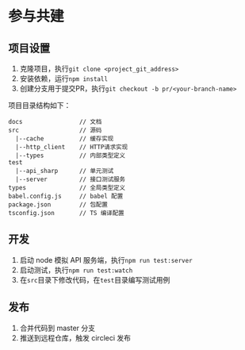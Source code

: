 # 参与共建

## 项目设置

1. 克隆项目，执行`git clone <project_git_address>`
2. 安装依赖，运行`npm install`
3. 创建分支用于提交PR，执行`git checkout -b pr/<your-branch-name>`

项目目录结构如下：
```
docs                // 文档
src                 // 源码
  |--cache          // 缓存实现
  |--http_client    // HTTP请求实现
  |--types          // 内部类型定义
test
  |--api_sharp      // 单元测试
  |--server         // 接口测试服务
types               // 全局类型定义
babel.config.js     // babel 配置
package.json        // 包配置
tsconfig.json       // TS 编译配置
```

## 开发

1. 启动 node 模拟 API 服务端，执行`npm run test:server`
2. 启动测试，执行`npm run test:watch`
3. 在`src`目录下修改代码，在`test`目录编写测试用例

## 发布

1. 合并代码到 master 分支
2. 推送到远程仓库，触发 circleci 发布
